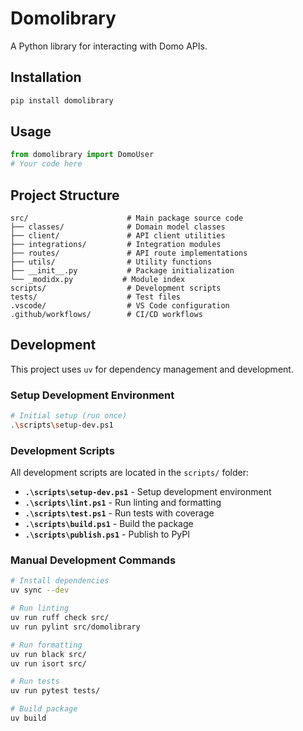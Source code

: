 # Domolibrary

A Python library for interacting with Domo APIs.

## Installation

```bash
pip install domolibrary
```

## Usage

```python
from domolibrary import DomoUser
# Your code here
```

## Project Structure

```
src/                      # Main package source code
├── classes/              # Domain model classes
├── client/               # API client utilities
├── integrations/         # Integration modules
├── routes/               # API route implementations
├── utils/                # Utility functions
├── __init__.py           # Package initialization
└── _modidx.py           # Module index
scripts/                  # Development scripts
tests/                    # Test files
.vscode/                  # VS Code configuration
.github/workflows/        # CI/CD workflows
```

## Development

This project uses `uv` for dependency management and development.

### Setup Development Environment

```bash
# Initial setup (run once)
.\scripts\setup-dev.ps1
```

### Development Scripts

All development scripts are located in the `scripts/` folder:

-   **`.\scripts\setup-dev.ps1`** - Setup development environment
-   **`.\scripts\lint.ps1`** - Run linting and formatting
-   **`.\scripts\test.ps1`** - Run tests with coverage
-   **`.\scripts\build.ps1`** - Build the package
-   **`.\scripts\publish.ps1`** - Publish to PyPI

### Manual Development Commands

```bash
# Install dependencies
uv sync --dev

# Run linting
uv run ruff check src/
uv run pylint src/domolibrary

# Run formatting
uv run black src/
uv run isort src/

# Run tests
uv run pytest tests/

# Build package
uv build
```
